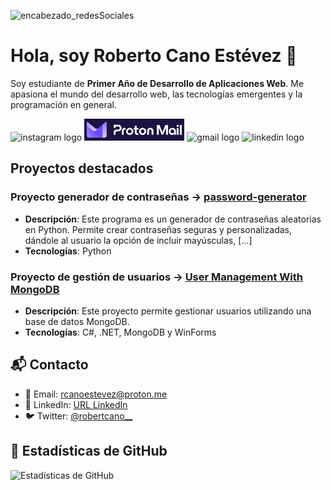 ![encabezado_redesSociales](https://github.com/user-attachments/assets/a9f11687-a851-4c5f-b028-b58730d111bc)

# Hola, soy Roberto Cano Estévez 👋

Soy estudiante de **Primer Año de Desarrollo de Aplicaciones Web**. Me apasiona el mundo del desarrollo web, las tecnologías emergentes y la programación en general.

<div align="left">

  <img src="https://img.shields.io/static/v1?message=Instagram&logo=instagram&label=&color=E4405F&logoColor=white&labelColor=&style=for-the-badge" height="35" alt="instagram logo"  />
  <img src="proton.png" height="35" alt="gmail logo"  />
  <img src="https://img.shields.io/twitter/follow/robertcano__
  " height="35" alt="gmail logo"  />
  <img src="https://img.shields.io/static/v1?message=LinkedIn&logo=linkedin&label=&color=0077B5&logoColor=white&labelColor=&style=for-the-badge" height="35" alt="linkedin logo"  />
</div>

## Proyectos destacados

### Proyecto generador de contraseñas -> [password-generator](https://github.com/robertcanoe/password-generator)
- **Descripción**: Este programa es un generador de contraseñas aleatorias en Python. Permite crear contraseñas seguras y personalizadas, dándole al usuario la opción de incluir mayúsculas, [...]
- **Tecnologías**: Python

### Proyecto de gestión de usuarios -> [User Management With MongoDB](https://github.com/robertcanoe/UserManagementWithMongoDB)
- **Descripción**: Este proyecto permite gestionar usuarios utilizando una base de datos MongoDB.
- **Tecnologías**: C#, .NET, MongoDB y WinForms

## 📬 Contacto

- 📧 Email: rcanoestevez@proton.me
- 💼 LinkedIn: [URL LinkedIn](https://www.linkedin.com/in/robertocanoe/)
- 🐦 Twitter: [@robertcano__](https://x.com/robertcano__)

## 🚀 Estadísticas de GitHub

![Estadísticas de GitHub](https://github-readme-stats.vercel.app/api?username=robertcanoe&show_icons=true&hide_title=true&count_private=true)
